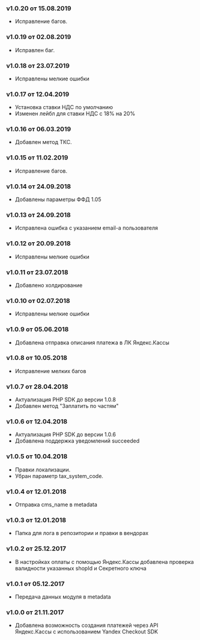 ### v1.0.20 от 15.08.2019
* Исправление багов.

### v1.0.19 от 02.08.2019
* Исправлен баг.

### v1.0.18 от 23.07.2019
* Исправлены мелкие ошибки

### v1.0.17 от 12.04.2019
* Установка ставки НДС по умолчанию
* Изменен лейбл для ставки НДС с 18% на 20%

### v1.0.16 от 06.03.2019
* Добавлен метод ТКС.

### v1.0.15 от 11.02.2019
* Исправление багов.

### v1.0.14 от 24.09.2018
* Добавлены параметры ФФД 1.05

### v1.0.13 от 24.09.2018
* Исправлена ошибка с указанием email-a пользователя

### v1.0.12 от 20.09.2018
* Исправлены мелкие ошибки

### v1.0.11 от 23.07.2018
* Добавлено холдирование

### v1.0.10 от 02.07.2018
* Исправлены мелкие ошибки

### v1.0.9 от 05.06.2018
* Добавлена отправка описания платежа в ЛК Яндекс.Кассы

### v1.0.8 от 10.05.2018
* Исправление мелких багов

### v1.0.7 от 28.04.2018
* Актуализация PHP SDK до версии 1.0.8
* Добавлен метод "Заплатить по частям"

### v1.0.6 от 12.04.2018
* Актуализация PHP SDK до версии 1.0.6
* Добавлена поддержка уведомлений succeeded

### v1.0.5 от 10.04.2018
* Правки локализации.
* Убран параметр tax_system_code.

### v1.0.4 от 12.01.2018
* Отправка cms_name в metadata

### v1.0.3 от 12.01.2018
* Папка для лога в репозитории и правки в вендорах

### v1.0.2 от 25.12.2017
* В настройках оплаты с помощью Яндекс.Кассы добавлена проверка валидности указанных shopId и Секретного ключа

### v1.0.1 от 05.12.2017
* Передача данных модуля в metadata

### v1.0.0 от 21.11.2017
* Добавлена возможность создания платежей через API Яндекс.Кассы с использованием Yandex Checkout SDK